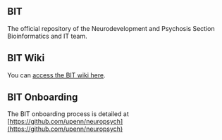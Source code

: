 ## BIT

The official repository of the Neurodevelopment and Psychosis Section Bioinformatics and IT team.

## BIT Wiki

You can [access the BIT wiki here](https://github.com/upenn/BIT/wiki).

## BIT Onboarding

The BIT onboarding process is detailed at [https://github.com/upenn/neuropsych](https://github.com/upenn/neuropsych)
